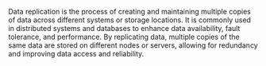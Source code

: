 Data replication is the process of creating and maintaining multiple copies of data across different systems or storage locations. It is commonly used in distributed systems and databases to enhance data availability, fault tolerance, and performance. By replicating data, multiple copies of the same data are stored on different nodes or servers, allowing for redundancy and improving data access and reliability.
